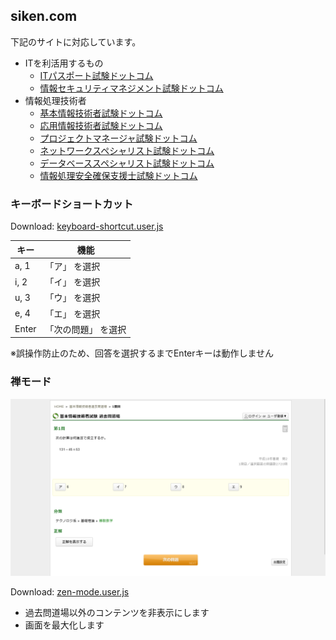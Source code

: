 ## siken.com

下記のサイトに対応しています。

- ITを利活用するもの
  - [ITパスポート試験ドットコム](https://www.itpassportsiken.com/)
  - [情報セキュリティマネジメント試験ドットコム](https://www.sg-siken.com/)
- 情報処理技術者
  - [基本情報技術者試験ドットコム](https://www.fe-siken.com/)
  - [応用情報技術者試験ドットコム](https://www.ap-siken.com/)
  - [プロジェクトマネージャ試験ドットコム](https://www.pm-siken.com/)
  - [ネットワークスペシャリスト試験ドットコム](https://www.nw-siken.com/)
  - [データベーススペシャリスト試験ドットコム](https://www.db-siken.com/)
  - [情報処理安全確保支援士試験ドットコム](https://www.sc-siken.com/)

### キーボードショートカット

Download: [keyboard-shortcut.user.js](https://github.com/ozelotdev/userscript/raw/main/siken.com/keyboard-shortcut.user.js)

| キー  | 機能                |
| ----- | ------------------- |
| a, 1  | 「ア」 を選択       |
| i, 2  | 「イ」 を選択       |
| u, 3  | 「ウ」 を選択       |
| e, 4  | 「エ」 を選択       |
| Enter | 「次の問題」 を選択 |

※誤操作防止のため、回答を選択するまでEnterキーは動作しません

### 禅モード

![禅モード](./zen-mode.png)

Download: [zen-mode.user.js](https://github.com/ozelotdev/userscript/raw/main/siken.com/zen-mode.user.js)

- 過去問道場以外のコンテンツを非表示にします
- 画面を最大化します
